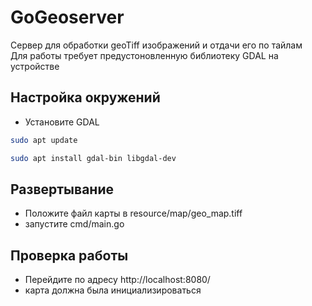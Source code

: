 # GoGeoserver

Сервер для обработки geoTiff изображений и отдачи его по тайлам <br>
Для работы требует предустоновленную библиотеку GDAL на устройстве

## Настройка окружений
- Установите GDAL
```bash
sudo apt update
```

```bash 
sudo apt install gdal-bin libgdal-dev
```

## Развертывание
- Положите файл карты в resource/map/geo_map.tiff
- запустите cmd/main.go

## Проверка работы
- Перейдите по адресу http://localhost:8080/
- карта должна была инициализироваться
